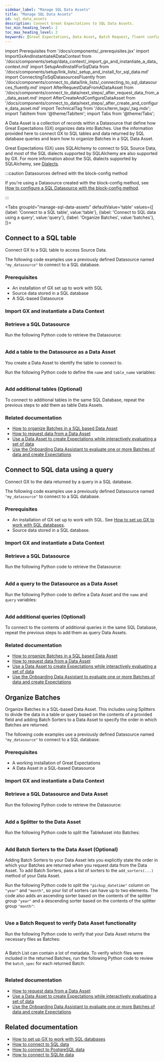 ```yaml
---
sidebar_label: "Manage SQL Data Assets"
title: "Manage SQL Data Assets"
id: sql_data_assets
description: Connect Great Expectations to SQL Data Assets.
toc_min_heading_level: 2
toc_max_heading_level: 2
keywords: [Great Expectations, Data Asset, Batch Request, fluent configuration method, SQL]
---
```


import Prerequisites from '/docs/components/_prerequisites.jsx'
import ImportGxAndInstantiateADataContext from '/docs/components/setup/data_context/_import_gx_and_instantiate_a_data_context.md'
import SetupAndInstallForSqlData from '/docs/components/setup/link_lists/_setup_and_install_for_sql_data.md'
import ConnectingToSqlDatasourcesFluently from '/docs/components/connect_to_data/link_lists/_connecting_to_sql_datasources_fluently.md'
import AfterRequestDataFromADataAsset from '/docs/components/connect_to_data/next_steps/_after_request_data_from_a_data_asset.md'
import AfterCreateAndConfigureDataAsset from '/docs/components/connect_to_data/next_steps/_after_create_and_configure_data_asset.md'
import TechnicalTag from '/docs/term_tags/_tag.mdx';
import TabItem from '@theme/TabItem';
import Tabs from '@theme/Tabs';


A Data Asset is a collection of records within a Datasource that define how Great Expectations (GX) organizes data into Batches. Use the information provided here to connect GX to SQL tables and data returned by SQL database queries and learn how to organize Batches in a SQL Data Asset.

 Great Expectations (GX) uses SQLAlchemy to connect to SQL Source Data, and most of the SQL dialects supported by SQLAlchemy are also supported by GX. For more information about the SQL dialects supported by SQLAlchemy, see [Dialects](https://docs.sqlalchemy.org/en/20/dialects/index.html).

:::caution Datasources defined with the block-config method

If you're using a Datasource created with the block-config method, see [How to configure a SQL Datasource with the block-config method](/docs/0.15.50/guides/connecting_to_your_data/datasource_configuration/how_to_configure_a_sql_datasource).

:::


<Tabs
  groupId="manage-sql-data-assets"
  defaultValue='table'
  values={[
  {label: 'Connect to a SQL table', value:'table'},
  {label: 'Connect to SQL data using a query', value:'query'},
  {label: 'Organize Batches', value:'batches'},
  ]}>
<TabItem value="table">

## Connect to a SQL table

Connect GX to a SQL table to access Source Data.

The following code examples use a previously defined Datasource named `"my_datasource"` to connect to a SQL database.

### Prerequisites

<Prerequisites requirePython = {false} requireInstallation = {false} requireDataContext = {false} requireSourceData = {null} requireDatasource = {false} requireExpectationSuite = {false}>

- An installation of GX set up to work with SQL
- Source data stored in a SQL database
- A SQL-based Datasource

</Prerequisites>

### Import GX and instantiate a Data Context

<ImportGxAndInstantiateADataContext />

### Retrieve a SQL Datasource

Run the following Python code to retrieve the Datasource:

```python name="tests/integration/docusaurus/connecting_to_your_data/fluent_datasources/how_to_connect_to_a_sql_table.py datasource
```

### Add a table to the Datasource as a Data Asset

You create a Data Asset to identify the table to connect to. 

Run the following Python code to define the `name` and `table_name` variables:

```python name="tests/integration/docusaurus/connecting_to_your_data/fluent_datasources/how_to_connect_to_a_sql_table.py create_datasource
```

### Add additional tables (Optional)

To connect to additional tables in the same SQL Database, repeat the previous steps to add them as table Data Assets.

### Related documentation

- [How to organize Batches in a SQL based Data Asset](/docs/guides/connecting_to_your_data/fluent/data_assets/how_to_organize_batches_in_a_sql_based_data_asset)
- [How to request data from a Data Asset](/docs/guides/connecting_to_your_data/fluent/batch_requests/how_to_request_data_from_a_data_asset)
- [Use a Data Asset to create Expectations while interactively evaluating a set of data](/docs/guides/expectations/how_to_create_and_edit_expectations_with_instant_feedback_from_a_sample_batch_of_data)
- [Use the Onboarding Data Assistant to evaluate one or more Batches of data and create Expectations](/docs/guides/expectations/data_assistants/how_to_create_an_expectation_suite_with_the_onboarding_data_assistant)

</TabItem>
<TabItem value="query">

## Connect to SQL data using a query

Connect GX to the data returned by a query in a SQL database.

The following code examples use a previously defined Datasource named `"my_datasource"` to connect to a SQL database.

### Prerequisites

<Prerequisites requirePython = {false} requireInstallation = {false} requireDataContext = {false} requireSourceData = {null} requireDatasource = {false} requireExpectationSuite = {false}>

- An installation of GX set up to work with SQL. See [How to set up GX to work with SQL databases](/docs/guides/setup/optional_dependencies/sql_databases/how_to_setup_gx_to_work_with_sql_databases).
- Source data stored in a SQL database.

</Prerequisites> 

### Import GX and instantiate a Data Context

<ImportGxAndInstantiateADataContext />

### Retrieve a SQL Datasource

Run the following Python code to retrieve the Datasource:

```python name="tests/integration/docusaurus/connecting_to_your_data/fluent_datasources/how_to_connect_to_sql_data_using_a_query.py datasource"
```

### Add a query to the Datasource as a Data Asset

Run the following Python code to define a Data Asset and the `name` and `query` variables:

```python name="tests/integration/docusaurus/connecting_to_your_data/fluent_datasources/how_to_connect_to_sql_data_using_a_query.py add_query_asset"
```

### Add additional queries (Optional)

To connect to the contents of additional queries in the same SQL Database, repeat the previous steps to add them as query Data Assets.

### Related documentation

- [How to organize Batches in a SQL based Data Asset](/docs/guides/connecting_to_your_data/fluent/data_assets/how_to_organize_batches_in_a_sql_based_data_asset)
- [How to request data from a Data Asset](/docs/guides/connecting_to_your_data/fluent/batch_requests/how_to_request_data_from_a_data_asset)
- [Use a Data Asset to create Expectations while interactively evaluating a set of data](/docs/guides/expectations/how_to_create_and_edit_expectations_with_instant_feedback_from_a_sample_batch_of_data)
- [Use the Onboarding Data Assistant to evaluate one or more Batches of data and create Expectations](/docs/guides/expectations/data_assistants/how_to_create_an_expectation_suite_with_the_onboarding_data_assistant)

</TabItem>
<TabItem value="batches">

## Organize Batches

Organize Batches in a SQL-based Data Asset. This includes using Splitters to divide the data in a table or query based on the contents of a provided field and adding Batch Sorters to a Data Asset to specify the order in which Batches are returned.

The following code examples use a previously defined Datasource named `"my_datasource"` to connect to a SQL database.

### Prerequisites

<Prerequisites>

- A working installation of Great Expectations
- A Data Asset in a SQL-based Datasource

</Prerequisites>


### Import GX and instantiate a Data Context

<ImportGxAndInstantiateADataContext />

### Retrieve a SQL Datasource and Data Asset

Run the following Python code to retrieve the Datasource:

```python name="tests/integration/docusaurus/connecting_to_your_data/fluent_datasources/organize_batches_in_sqlite_datasource.py my_datasource"
```

### Add a Splitter to the Data Asset

Run the following Python code to split the TableAsset into Batches:

```python name="tests/integration/docusaurus/connecting_to_your_data/fluent_datasources/organize_batches_in_sqlite_datasource.py add_splitter_year_and_month"
```

### Add Batch Sorters to the Data Asset (Optional) 

Adding Batch Sorters to your Data Asset lets you explicitly state the order in which your Batches are returned when you request data from the Data Asset. To add Batch Sorters, pass a list of sorters to the `add_sorters(...)` method of your Data Asset.

Run the following Python code to split the `"pickup_datetime"` column on `"year"` and `"month"`, so your list of sorters can have up to two elements. The code also adds an ascending sorter based on the contents of the splitter group `"year"` and a descending sorter based on the contents of the splitter group `"month"`:

```python name="tests/integration/docusaurus/connecting_to_your_data/fluent_datasources/organize_batches_in_sqlite_datasource.py add_sorters"
```

### Use a Batch Request to verify Data Asset functionality

Run the following Python code to verify that your Data Asset returns the necessary files as Batches:

```python name="tests/integration/docusaurus/connecting_to_your_data/fluent_datasources/organize_batches_in_sqlite_datasource.py my_batch_list"
```

A Batch List can contain a lot of metadata. To verify which files were included in the returned Batches, run the following Python code to review the `batch_spec` for each returned Batch:

```python name="tests/integration/docusaurus/connecting_to_your_data/fluent_datasources/organize_batches_in_sqlite_datasource.py print_batch_spec"
```

### Related documentation

- [How to request data from a Data Asset](/docs/guides/connecting_to_your_data/fluent/batch_requests/how_to_request_data_from_a_data_asset)
- [Use a Data Asset to create Expectations while interactively evaluating a set of data](/docs/guides/expectations/how_to_create_and_edit_expectations_with_instant_feedback_from_a_sample_batch_of_data)
- [Use the Onboarding Data Assistant to evaluate one or more Batches of data and create Expectations](/docs/guides/expectations/data_assistants/how_to_create_an_expectation_suite_with_the_onboarding_data_assistant)

</TabItem>
</Tabs>

## Related documentation

- [How to set up GX to work with SQL databases](/docs/guides/setup/optional_dependencies/sql_databases/how_to_setup_gx_to_work_with_sql_databases)
- [How to connect to SQL data](/docs/guides/connecting_to_your_data/fluent/database/how_to_connect_to_sql_data)
- [How to connect to PostgreSQL data](/docs/guides/connecting_to_your_data/fluent/database/how_to_connect_to_postgresql_data)
- [How to connect to SQLite data](/docs/guides/connecting_to_your_data/fluent/database/how_to_connect_to_sqlite_data)

